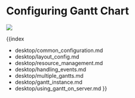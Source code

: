 Configuring Gantt Chart
==========================

<img src="desktop/gantt_basic.png"/>

{{index
- desktop/common_configuration.md
- desktop/layout_config.md
- desktop/resource_management.md
- desktop/handling_events.md
- desktop/multiple_gantts.md
- desktop/gantt_instance.md
- desktop/using_gantt_on_server.md
}}